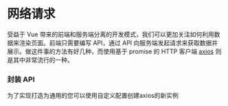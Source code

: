 # 网络请求

受益于 Vue 带来的前端和服务端分离的开发模式，我们可以更加关注如何利用数据来渲染页面。前端只需要编写 API，通过 API 向服务端发起请求来获取数据并展示。做这件事的方法有好几种，而使用基于 promise 的 HTTP 客户端 [axios](https://github.com/axios/axios) 则是其中非常流行的一种。

### 封装 API

为了实现打造为通用的您可以使用自定义配置创建axios的新实例